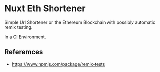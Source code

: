 # Nuxt Eth Shortener

Simple Url Shortener on the Ethereum Blockchain with possibly automatic remix testing. 

In a CI Environment.

## Referemces

* https://www.npmjs.com/package/remix-tests